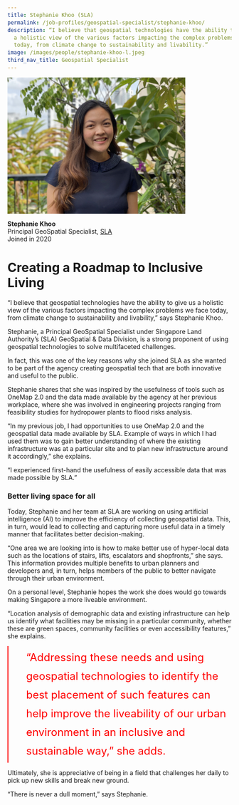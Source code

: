 ```yaml
---
title: Stephanie Khoo (SLA)
permalink: /job-profiles/geospatial-specialist/stephanie-khoo/
description: “I believe that geospatial technologies have the ability to give us
  a holistic view of the various factors impacting the complex problems we face
  today, from climate change to sustainability and livability.”
image: /images/people/stephanie-khoo-l.jpeg
third_nav_title: Geospatial Specialist
---
```

<img src="/images/people/stephanie-khoo-l.jpeg" alt="Stephanie Khoo" style="width:400px;" align="left">
<br clear="left">

**Stephanie Khoo**<br>
Principal GeoSpatial Specialist, [SLA](https://www.sla.gov.sg/)<br>
Joined in 2020

# Creating a Roadmap to Inclusive Living

“I believe that geospatial technologies have the ability to give us a holistic view of the various factors impacting the complex problems we face today, from climate change to sustainability and livability,” says Stephanie Khoo.

Stephanie, a Principal GeoSpatial Specialist under Singapore Land Authority’s (SLA) GeoSpatial &amp; Data Division, is a strong proponent of using geospatial technologies to solve multifaceted challenges. 

In fact, this was one of the key reasons why she joined SLA as she wanted to be part of the agency creating geospatial tech that are both innovative and useful to the public. 

Stephanie shares that she was inspired by the usefulness of tools such as OneMap 2.0 and the data made available by the agency at her previous workplace, where she was involved in engineering projects ranging from feasibility studies for hydropower plants to flood risks analysis. 

“In my previous job, I had opportunities to use OneMap 2.0 and the geospatial data made available by SLA. Example of ways in which I had used them was to gain better understanding of where the existing infrastructure was at a particular site and to plan new infrastructure around it accordingly,” she explains.

“I experienced first-hand the usefulness of easily accessible data that was made possible by SLA.”

### Better living space for all

Today, Stephanie and her team at SLA are working on using artificial intelligence (AI) to improve the efficiency of collecting geospatial data. This, in turn, would lead to collecting and capturing more useful data in a timely manner that facilitates better decision-making. 

“One area we are looking into is how to make better use of hyper-local data such as the locations of stairs, lifts, escalators and shopfronts,” she says. This information provides multiple benefits to urban planners and developers and, in turn, helps members of the public to better navigate through their urban environment.

On a personal level, Stephanie hopes the work she does would go towards making Singapore a more liveable environment. 

“Location analysis of demographic data and existing infrastructure can help us identify what facilities may be missing in a particular community, whether these are green spaces, community facilities or even accessibility features,” she explains. 

<div style="font-size:24px; font-weight: 400; line-height: 1.75; color: #FF0000; padding: 5px 0px 5px 40px; margin-left: 0; border-left: 2px solid red">“Addressing these needs and using geospatial technologies to identify the best placement of such features can help improve the liveability of our urban environment in an inclusive and sustainable way,” she adds.</div> 

Ultimately, she is appreciative of being in a field that challenges her daily to pick up new skills and break new ground. 

“There is never a dull moment,” says Stephanie.